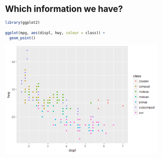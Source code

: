 
<!-- README.md is generated from README.Rmd. Please edit that file -->
Which information we have?
==========================

``` r
library(ggplot2)

ggplot(mpg, aes(displ, hwy, colour = class)) + 
  geom_point()
```

![](README-example-1.png)
